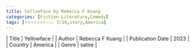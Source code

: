 ```yaml
---
title: Yellowface by Rebecca F Kuang
categories: [Fiction Literature,Comedy]
tags: [⭐⭐⭐⭐⭐⭐⭐☆☆☆ 7/10,story,America]
---
```

        
| Title | Yellowface  |
| Author |  Rebecca F Kuang  |
| Publication Date | 2023   |
| Country | America |
| Genre | satire  |
        